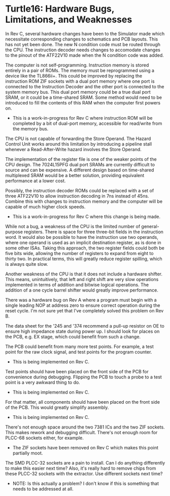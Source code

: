 # Turtle16: Hardware Bugs, Limitations, and Weaknesses

In Rev C, several hardware changes have been to the Simulator made which necessitate corresponding changes to schematics and PCB layouts. This has not yet been done. The new N condition code must be routed through the CPU. The instruction decoder needs changes to accomodate changes to the pinout of the ATF22V10 made when the N condition code was added.

The computer is not self-programming. Instruction memory is stored entirely in a pair of ROMs. The memory must be reprogrammed using a device like the TL866ii+. This could be improved by replacing the instruction ROM ZIF sockets with a dual port memory where one port is connected to the Instruction Decoder and the other port is connected to the system memory bus. This dual port memory could be a true dual port SRAM, or it could be a time-shared SRAM. Some method would need to be introduced to fill the contents of this RAM when the computer first powers on.
* This is a work-in-progress for Rev C where instruction ROM will be completed by a bit of dual-port memory, accessible for read/write from the memory bus.

The CPU is not capable of forwarding the Store Operand. The Hazard Control Unit works around this limitation by introducing a pipeline stall whenever a Read-After-Write hazard involves the Store Operand.

The implementation of the register file is one of the weaker points of the CPU design. The 7024L15PFG dual port SRAMs are currently difficult to source and can be expensive. A different design based on time-shared multiplexed SRAM would be a better solution, providing equivalent performance at a lower cost.

Possibly, the instruction decoder ROMs could be replaced with a set of three ATF22V10 to allow instruction decoding in 7ns instead of 45ns. Combine this with changes to instruction memory and the computer will be capable of much higher clock speeds.
* This is a work-in-progress for Rev C where this change is being made.

While not a bug, a weakness of the CPU is the limited number of general-purpose registers. There is space for three three-bit fields in the instruction word. It would also be possible to have the instruction use two operands, where one operand is used as an implicit destination register, as is done in some other ISAs. Taking this approach, the two register fields could both be five bits wide, allowing the number of registers to expand from eight to thirty two. In practical terms, this will greatly reduce register spilling, which is always quite slow.

Another weakness of the CPU is that it does not include a hardware shifter. This means, unintuitively, that left and right shift are very slow operations implemented in terms of addition and bitwise logical operations. The addition of a one cycle barrel shifter would greatly improve performance.

There was a hardware bug on Rev A where a program must begin with a single leading NOP at address zero to ensure correct operation during the reset cycle. I'm not sure yet that I've completely solved this problem on Rev B.

The data sheet for the '245 and '374 recommend a pull-up resistor on OE to ensure high impedance state during power up. I should look for places on the PCB, e.g. EX stage, which could benefit from such a change.

The PCB could benefit from many more test points. For example, a test point for the raw clock signal, and test points for the program counter.
* This is being implemented on Rev C.

Test points should have been placed on the front side of the PCB for convenience during debugging. Flipping the PCB to touch a probe to a test point is a very awkward thing to do.
* This is being implemented on Rev C.

For that matter, all components should have been placed on the front side of the PCB. This would greatly simplify assembly.
* This is being implemented on Rev C.

There's not enough space around the two 7381 ICs and the two ZIF sockets. This makes rework and debugging difficult. There's not enough room for PLCC-68 sockets either, for example.
* The ZIF sockets have been removed on Rev C which makes this point partially moot.

The SMD PLCC-32 sockets are a pain to install. Can I do anything differently to make this easier next time? Also, it's really hard to remove chips from these PLCC-32 sockets with the extractor. Use different sockets next time?
* NOTE: Is this actually a problem? I don't know if this is something that needs to be addressed at all.